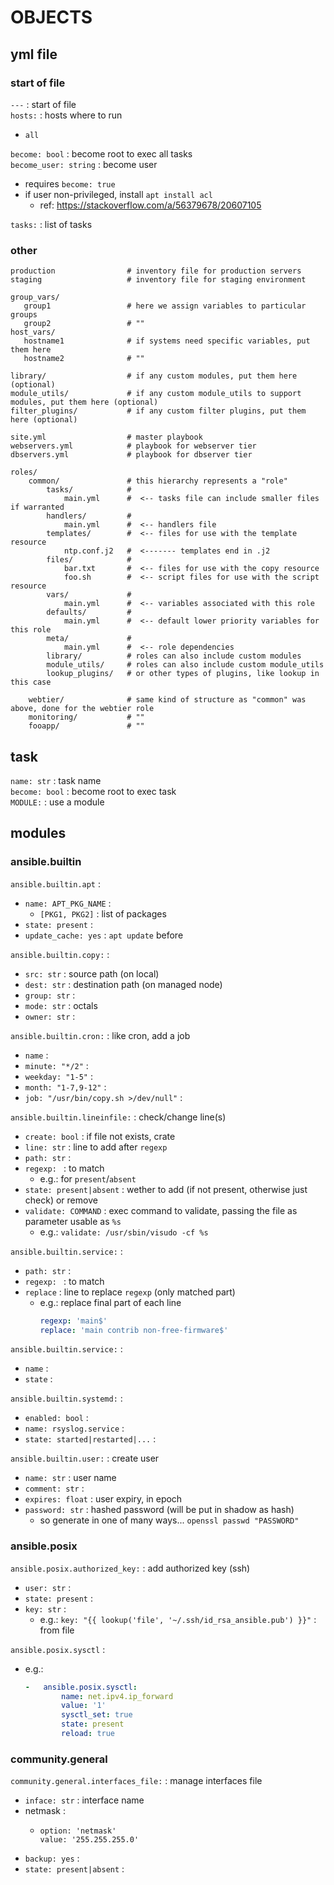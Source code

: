 # OBJECTS

## yml file

### start of file

`---` : start of file  
`hosts:` : hosts where to run  
*	`all`

`become: bool` : become root to exec all tasks  
`become_user: string` : become user  
*	requires `become: true`
*	if user non-privileged, install `apt install acl`
	*	ref: https://stackoverflow.com/a/56379678/20607105

`tasks:` : list of tasks  

### other

```ansible
production                # inventory file for production servers
staging                   # inventory file for staging environment

group_vars/
   group1                 # here we assign variables to particular groups
   group2                 # ""
host_vars/
   hostname1              # if systems need specific variables, put them here
   hostname2              # ""

library/                  # if any custom modules, put them here (optional)
module_utils/             # if any custom module_utils to support modules, put them here (optional)
filter_plugins/           # if any custom filter plugins, put them here (optional)

site.yml                  # master playbook
webservers.yml            # playbook for webserver tier
dbservers.yml             # playbook for dbserver tier

roles/
    common/               # this hierarchy represents a "role"
        tasks/            #
            main.yml      #  <-- tasks file can include smaller files if warranted
        handlers/         #
            main.yml      #  <-- handlers file
        templates/        #  <-- files for use with the template resource
            ntp.conf.j2   #  <------- templates end in .j2
        files/            #
            bar.txt       #  <-- files for use with the copy resource
            foo.sh        #  <-- script files for use with the script resource
        vars/             #
            main.yml      #  <-- variables associated with this role
        defaults/         #
            main.yml      #  <-- default lower priority variables for this role
        meta/             #
            main.yml      #  <-- role dependencies
        library/          # roles can also include custom modules
        module_utils/     # roles can also include custom module_utils
        lookup_plugins/   # or other types of plugins, like lookup in this case

    webtier/              # same kind of structure as "common" was above, done for the webtier role
    monitoring/           # ""
    fooapp/               # ""
```

## task

`name: str` : task name  
`become: bool` : become root to exec task  
`MODULE:` : use a module  

## modules

### ansible.builtin

`ansible.builtin.apt` :
*	`name: APT_PKG_NAME` : 
	*	`[PKG1, PKG2]` : list of packages
*	`state: present` : 
*	`update_cache: yes` : `apt update` before 

`ansible.builtin.copy:` : 
*	`src: str` : source path (on local)
*	`dest: str` : destination path (on managed node)
*	`group: str` : 
*	`mode: str` : octals
*	`owner: str` : 

`ansible.builtin.cron:` : like cron, add a job
*	`name` : 
*	`minute: "*/2"` :  
*	`weekday: "1-5"` :  
*	`month: "1-7,9-12"` :  
*	`job: "/usr/bin/copy.sh >/dev/null"` :  

`ansible.builtin.lineinfile:` : check/change line(s)
*	`create: bool` : if file not exists, crate
*	`line: str` : line to add after `regexp`
*	`path: str` : 
*	`regexp: ` : to match
	*	e.g.: for `present`/`absent`
*	`state: present|absent` : wether to add (if not present, otherwise just check) or remove
*	`validate: COMMAND` : exec command to validate, passing the file as parameter usable as `%s`
	*	e.g.: `validate: /usr/sbin/visudo -cf %s`

`ansible.builtin.service:` : 
*	`path: str` : 
*	`regexp: ` : to match
*	`replace` : line to replace `regexp` (only matched part)
	*	e.g.: replace final part of each line
		```yaml
		regexp: 'main$'
		replace: 'main contrib non-free-firmware$'
		```

`ansible.builtin.service:` : 
*   `name` : 
*   `state` : 

`ansible.builtin.systemd:` :  
*	`enabled: bool` : 
*	`name: rsyslog.service` :
*	`state: started|restarted|...` :  

`ansible.builtin.user:` : create user
*	`name: str` : user name 
*	`comment: str` :  
*	`expires: float` : user expiry, in epoch
*	`password: str` : hashed password (will be put in shadow as hash)
	*	so generate in one of many ways... `openssl passwd "PASSWORD"`

### ansible.posix

`ansible.posix.authorized_key:` : add authorized key (ssh)
*	`user: str` : 
*	`state: present` : 
*	`key: str` : 
	*	e.g.: `key: "{{ lookup('file', '~/.ssh/id_rsa_ansible.pub') }}"` : from file

`ansible.posix.sysctl` :
*	e.g.:
	```yml
	-	ansible.posix.sysctl:
			name: net.ipv4.ip_forward
			value: '1'
			sysctl_set: true
			state: present
			reload: true
	```

### community.general

`community.general.interfaces_file:` : manage interfaces file
*   `inface: str` : interface name
*   netmask :
    *   ```
        option: 'netmask'
        value: '255.255.255.0'
        ```
*   `backup: yes` : 
*   `state: present|absent` :
